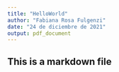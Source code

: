 ```yaml
---
title: "HelloWorld"
author: "Fabiana Rosa Fulgenzi"
date: "24 de diciembre de 2021"
output: pdf_document
---
```


## This is a markdown file
